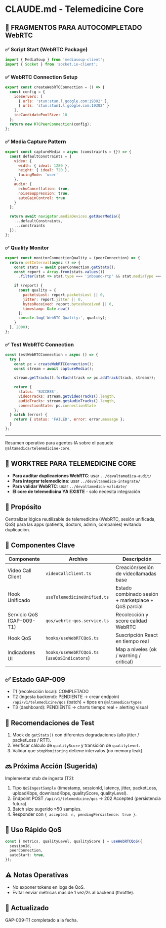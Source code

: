 # CLAUDE.md - Telemedicine Core

## 🤖 FRAGMENTOS PARA AUTOCOMPLETADO WebRTC

### ✅ Script Start (WebRTC Package)
```javascript
import { MediaSoup } from 'mediasoup-client';
import { Socket } from 'socket.io-client';
```

### ✅ WebRTC Connection Setup
```javascript
export const createWebRTCConnection = () => {
  const config = {
    iceServers: [
      { urls: 'stun:stun.l.google.com:19302' },
      { urls: 'stun:stun1.l.google.com:19302' }
    ],
    iceCandidatePoolSize: 10
  };
  return new RTCPeerConnection(config);
};
```

### ✅ Media Capture Pattern
```javascript
export const captureMedia = async (constraints = {}) => {
  const defaultConstraints = {
    video: { 
      width: { ideal: 1280 }, 
      height: { ideal: 720 },
      facingMode: 'user'
    },
    audio: { 
      echoCancellation: true, 
      noiseSuppression: true,
      autoGainControl: true
    }
  };
  
  return await navigator.mediaDevices.getUserMedia({
    ...defaultConstraints,
    ...constraints
  });
};
```

### ✅ Quality Monitor
```javascript
export const monitorConnectionQuality = (peerConnection) => {
  return setInterval(async () => {
    const stats = await peerConnection.getStats();
    const report = Array.from(stats.values())
      .filter(stat => stat.type === 'inbound-rtp' && stat.mediaType === 'video')[0];
    
    if (report) {
      const quality = {
        packetsLost: report.packetsLost || 0,
        jitter: report.jitter || 0,
        bytesReceived: report.bytesReceived || 0,
        timestamp: Date.now()
      };
      console.log('WebRTC Quality:', quality);
    }
  }, 2000);
};
```

### ✅ Test WebRTC Connection
```javascript
const testWebRTCConnection = async () => {
  try {
    const pc = createWebRTCConnection();
    const stream = await captureMedia();
    
    stream.getTracks().forEach(track => pc.addTrack(track, stream));
    
    return {
      status: 'SUCCESS',
      videoTracks: stream.getVideoTracks().length,
      audioTracks: stream.getAudioTracks().length,
      connectionState: pc.connectionState
    };
  } catch (error) {
    return { status: 'FAILED', error: error.message };
  }
};
```

---

Resumen operativo para agentes IA sobre el paquete `@altamedica/telemedicine-core`.

## 🌳 WORKTREE PARA TELEMEDICINE CORE

- **Para auditar duplicaciones WebRTC**: usar `../devaltamedica-audit/`
- **Para integrar telemedicina**: usar `../devaltamedica-integrate/`
- **Para validar WebRTC**: usar `../devaltamedica-validate/`
- **El core de telemedicina YA EXISTE** - solo necesita integración

## 🎯 Propósito

Centralizar lógica reutilizable de telemedicina (WebRTC, sesión unificada, QoS) para las apps (patients, doctors, admin, companies) evitando duplicación.

## 📌 Componentes Clave

| Componente                | Archivo                                      | Descripción                                         |
| ------------------------- | -------------------------------------------- | --------------------------------------------------- |
| Video Call Client         | `videoCallClient.ts`                         | Creación/sesión de videollamadas base               |
| Hook Unificado            | `useTelemedicineUnified.ts`                  | Estado combinado sesión + marketplace + QoS parcial |
| Servicio QoS (GAP-009-T1) | `qos/webrtc-qos.service.ts`                  | Recolección y score calidad WebRTC                  |
| Hook QoS                  | `hooks/useWebRTCQoS.ts`                      | Suscripción React en tiempo real                    |
| Indicadores UI            | `hooks/useWebRTCQoS.ts` (`useQoSIndicators`) | Map a niveles (ok / warning / critical)             |

## ✅ Estado GAP-009

- T1 (recolección local): COMPLETADO
- T2 (ingesta backend): PENDIENTE → crear endpoint `/api/v1/telemedicine/qos` (batch) + tipos en `@altamedica/types`
- T3 (dashboard): PENDIENTE → charts tiempo real + alerting visual

## 🧪 Recomendaciones de Test

1. Mock de `getStats()` con diferentes degradaciones (alto jitter / packetLoss / RTT).
2. Verificar cálculo de `qualityScore` y transición de `qualityLevel`.
3. Validar que `stopMonitoring` detiene intervalos (no memory leak).

## 🔜 Próxima Acción (Sugerida)

Implementar stub de ingesta (T2):

1. Tipo `QoSIngestSample` (timestamp, sessionId, latency, jitter, packetLoss, uploadKbps, downloadKbps, qualityScore, qualityLevel).
2. Endpoint POST `/api/v1/telemedicine/qos` → 202 Accepted (persistencia futura).
3. Batch size sugerido ≤50 samples.
4. Responder con `{ accepted: n, pendingPersistence: true }`.

## 🧩 Uso Rápido QoS

```ts
const { metrics, qualityLevel, qualityScore } = useWebRTCQoS({
  sessionId,
  peerConnection,
  autoStart: true,
});
```

## ⚠️ Notas Operativas

- No exponer tokens en logs de QoS.
- Evitar enviar métricas más de 1 vez/2s al backend (throttle).

## 📄 Actualizado

GAP-009-T1 completado a la fecha.
